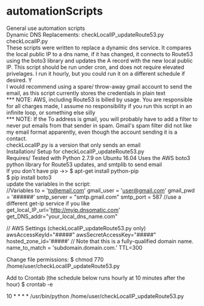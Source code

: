 # automationScripts
General use automation scripts
<br>
Dynamic DNS Replacements:
  checkLocalIP_updateRoute53.py
  checkLocalIP.py
<br>
These scripts were written to replace a dynamic dns service. It compares the local public IP to a dns name, if it has changed, it connects to Route53 using the boto3 library and updates the A record with the new local public IP. This script should be run under cron, and does not require elevated privelages. I run it hourly, but you could run it on a different schedule if desired. Y
<br>
I would recommend using a spare/ throw-away gmail account to send the email, as this script currently stores the credentials in plain text
<br>
*** NOTE: AWS, including Route53 is billed by usage. You are responsible for all charges made, I assume no responsibility if you run this script in an infinite loop, or something else silly
<br>
*** NOTE: If the To address is gmail, you will probably have to add a filter to never put emails from that sender in spam. Gmail's spam filter did not like my email format apparently, even though the account sending it is a contact.
<br>
checkLocalIP.py is a version that only sends an email
<br>
Installation/ Setup for checkLocalIP_updateRoute53.py
<br>
Requires/ Tested with Python  2.7.9 on Ubuntu 16.04
Uses the AWS boto3 python library for Route53 updates, and smtplib to send email
<br>
If you don't have pip ->>
$ apt-get install python-pip
<br>
$ pip install boto3
<br>
update the variables in the script:
<br>
//Variables
to = 'to@email.com'
gmail_user = 'user@gmail.com'
gmail_pwd = '######'
smtp_server = "smtp.gmail.com"
smtp_port = 587
//use a different get-ip service if you like
get_local_IP_url='http://myip.dnsomatic.com'
get_DNS_addr="your_local_dns_name.com"

// AWS Settings (checkLocalIP_updateRoute53.py only)
awsAccessKeyId="#####"
awsSecretAccessKey="#####"
hosted_zone_id='#####'
// Note that this is a fully-qualified domain name.
name_to_match = 'subdomain.domain.com.'
TTL=300

Change file permissions:
$ chmod 770 /home/user/checkLocalIP_updateRoute53.py

Add to Crontab (the schedule below runs hourly at 10 minutes after the hour)
$ crontab -e

10 * * * * /usr/bin/python /home/user/checkLocalIP_updateRoute53.py
